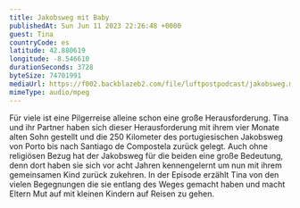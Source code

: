 ```yaml
---
title: Jakobsweg mit Baby
publishedAt: Sun Jun 11 2023 22:26:48 +0000
guest: Tina
countryCode: es
latitude: 42.880619
longitude: -8.546610
durationSeconds: 3728
byteSize: 74701991
mediaUrl: https://f002.backblazeb2.com/file/luftpostpodcast/jakobsweg.mp3
mimeType: audio/mpeg
---
```


Für viele ist eine Pilgerreise alleine schon eine große Herausforderung. Tina und ihr Partner haben sich dieser Herausforderung mit ihrem vier Monate alten Sohn gestellt und die 250 Kilometer des portugiesischen Jakobsweg von Porto bis nach Santiago de Compostela zurück gelegt. Auch ohne religiösen Bezug hat der Jakobsweg für die beiden eine große Bedeutung, denn dort haben sie sich vor acht Jahren kennengelernt um nun mit ihrem gemeinsamen Kind zurück zukehren. In der Episode erzählt Tina von den vielen Begegnungen die sie entlang des Weges gemacht haben und macht Eltern Mut auf mit kleinen Kindern auf Reisen zu gehen.

